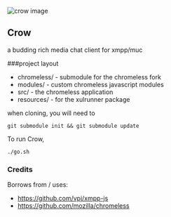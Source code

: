 ![crow image](https://raw.github.com/hartzler/crow/master/resources/crow.gif "Crow")

Crow
----

a budding rich media chat client for xmpp/muc

###project layout

* chromeless/ - submodule for the chromeless fork
* modules/ - custom chromeless javascript modules
* src/ - the chromeless application
* resources/ - for the xulrunner package

when cloning, you will need to 

`git submodule init && git submodule update`

To run Crow, 

`./go.sh`


### Credits

Borrows from / uses:

* https://github.com/vpj/xmpp-js
* https://github.com/mozilla/chromeless
